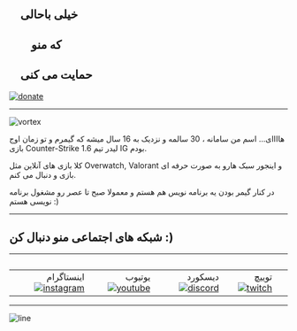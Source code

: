 ## &nbsp; &nbsp; خیلی باحالی
## &nbsp; &nbsp; &nbsp; &nbsp; که منو 
## &nbsp; &nbsp; حمایت می کنی


[![donate]](https://www.reymit.ir/madvortex)

------

![vortex]

هاااای... اسم من سامانه ، 30 سالمه و نزدیک به 16 سال میشه که گیمرم و تو زمان اوج بازی Counter-Strike 1.6 لیدر تیم IG بودم.

کلا بازی های آنلاین مثل Overwatch, Valorant و اینجور سبک هارو به صورت حرفه ای بازی و دنبال می کنم.

در کنار گیمر بودن یه برنامه نویس هم هستم و معمولا صبح تا عصر رو مشغول برنامه نویسی هستم :)

------

## شبکه های اجتماعی منو دنبال کن :)


 &nbsp; | &nbsp; | &nbsp; | &nbsp; | &nbsp;
 ---:| ---:| ---:| ---:| ---:
اینستاگرام [![instagram]](https://www.instagram.com/mad.vortex) | &nbsp;یوتیوب [![youtube]](https://www.youtube.com/channel/UCpY49kWlUc2IBNheCuDxfxg) | &nbsp;دیسکورد [![discord]](https://discord.gg/JkfbSPY) | &nbsp;توییچ [![twitch]](https://www.twitch.tv/samanmadvortex) |

------
![line]


[vortex]: http://samanrashidi.com/stream/vortex.png
[instagram]: http://samanrashidi.com/stream/instagram_green.png
[youtube]: http://samanrashidi.com/stream/youtube_green.png
[twitch]: http://samanrashidi.com/stream/twitch_green.png
[discord]: http://samanrashidi.com/stream/discord_green.png
[donate]: http://samanrashidi.com/stream/donate_green.png
[line]: http://samanrashidi.com/stream/line_green.jpg